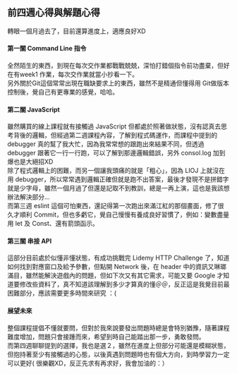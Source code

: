 ## 前四週心得與解題心得


轉眼一個月過去了，目前還算進度上，適應良好XD
#### 第一關 Command Line 指令
全然陌生的東西，到現在每次交作業都戰戰兢兢，深怕打錯個指令前功盡棄，但好在有week1 作業，每次交作業就當小抄看一下。  
另外關於Git這個常常出現在職缺要求上的東西，雖然不是精通但懂得用 Git做版本控制後，覺自己有更專業的感覺，哈哈。

#### 第二關  JavaScript
雖然購買的線上課程就有接觸過 JavaScript 但都處於照著做狀態，沒有認真去思考背後的邏輯，但經過第二週課程內容，了解到程式碼運作，而課程中提到的 debugger 真的幫了我大忙，因為我常常想的跟跑出來結果不同，但透過 debugger 跟著它一行一行跑，可以了解到那邊邏輯錯誤，另外 consol.log 加到爆也是大絕招XD  
除了程式邏輯上的困難，而另一個讓我頭痛的就是「粗心」，因為 LIOJ 上就沒在用 debugger，所以常常遇到邏輯正確但就是跑不出答案，最後才發現不是拼錯字就是少字母，雖然一個月過了但還是記取不到教訓，總是一再上演，這也是我該想辦法解決部分...  
而第三週 eslint 這個可怕東西，還記得第一次跑出來滿江紅的那個畫面，修了很久才順利 Commit，但也多虧它，覺自己慢慢有養成良好習慣了，例如：變數盡量用 let 及 Const、還有箭頭函示。

#### 第三關  串接 API
這部分目前處於似懂非懂狀態，有成功挑戰完 Lidemy HTTP Challenge 了，知道如何找到對應窗口及給予參數，但點開 Network 後，在 header 中的資訊又琳瑯滿目，雖然能解決遊戲內的問題，但如下次又有其它需求，可能又要 Google 才知道要修改些資料了，真不知道該理解到多少才算真的懂＠＠，反正這是我覺目前最困難部分，應該需要更多時間來研究 ：(

#### 展望未來
整個課程提倡不懂就要問，但對於我來說要發出問題時總是會特別猶豫，隨著課程難度增加，問題只會接踵而來，希望到時自己能踏出那一步，勇敢發問。  
而第四週聊聊提到的選擇，我也是選２，雖然在進度上但部分可能還是模糊狀態，但抱持著至少有接觸過的心態，以後真遇到問題時也有個大方向，到時學習力一定可以更好( 很樂觀XD，反正先求有再求好，我會加油的：）
